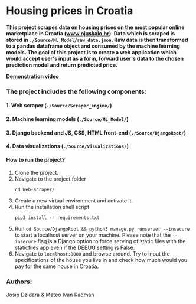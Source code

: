 # Housing prices in Croatia

**This project scrapes data on housing prices on the most popular online marketplace in Croatia (www.njuskalo.hr). 
Data which is scraped is stored in `./Source/ML_Model/raw_data.json`. Raw data is then transformed to a pandas dataframe 
object and consumed by the machine learning models. The goal of this project is to create a web application which would 
accept user's input as a form, forward user's data to the chosen prediction model and return predicted price.**


[**Demonstration video**](https://vimeo.com/523376525/ef02803cea)


### The project includes the following components:

#### 1. Web scraper (`./Source/Scraper_engine/`) 
#### 2. Machine learning models (`./Source/ML_Model/`)
#### 3. Django backend and JS, CSS, HTML front-end (`./Source/DjangoRoot/`)
#### 4. Data visualizations (`./Source/Visualizations/`)

#### How to run the project?
1. Clone the project.
2. Navigate to the project folder
   ```shell
   cd Web-scraper/
   
3. Create a new virtual environment and activate it.
4. Run the installation shell script
   ```shell
   pip3 install -r requirements.txt
   
5. Run ```cd Source/DjangoRoot && python3 manage.py runserver --insecure``` to start a localhost server on your machine. Please note that the `--insecure` flag is a Django option to force serving of static files with the staticfiles app even if the DEBUG setting is False. 
7. Navigate to `localhost:8000` and browse around. Try to input the specifications of the house you live in and check
how much would you pay for the same house in Croatia.
   
### Authors: 
Josip Dzidara & Mateo Ivan Radman
